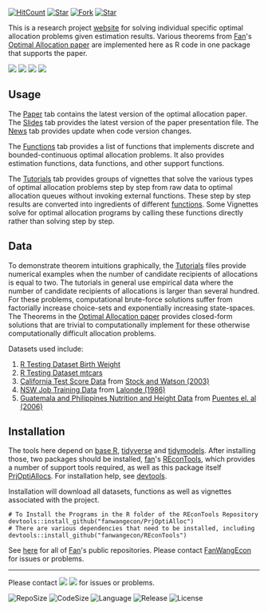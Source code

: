 [![HitCount](http://hits.dwyl.io/fanwangecon/PrjOptiAlloc.svg)](https://github.com/FanWangEcon/PrjOptiAlloc)  [![Star](https://img.shields.io/github/stars/fanwangecon/PrjOptiAlloc?style=social)](https://github.com/FanWangEcon/PrjOptiAlloc/stargazers) [![Fork](https://img.shields.io/github/forks/fanwangecon/PrjOptiAlloc?style=social)](https://github.com/FanWangEcon/PrjOptiAlloc/network/members) [![Star](https://img.shields.io/github/watchers/fanwangecon/PrjOptiAlloc?style=social)](https://github.com/FanWangEcon/PrjOptiAlloc/watchers)

This is a research project [website](https://fanwangecon.github.io/PrjOptiAlloc/) for solving individual specific optimal allocation problems given estimation results. Various theorems from [Fan](https://fanwangecon.github.io/)'s [Optimal Allocation paper](http://fanwangecon.github.io/assets/FanWang_OptimalTargetingQueue.pdf) are implemented here as R code in one package that supports the paper.

[![](https://img.shields.io/github/last-commit/fanwangecon/PrjOptiAlloc)](https://github.com/FanWangEcon/PrjOptiAlloc/commits/master) [![](https://img.shields.io/github/commit-activity/m/fanwangecon/PrjOptiAlloc)](https://github.com/FanWangEcon/PrjOptiAlloc/graphs/commit-activity) [![](https://img.shields.io/github/issues/fanwangecon/PrjOptiAlloc)](https://github.com/FanWangEcon/PrjOptiAlloc/issues) [![](https://img.shields.io/github/issues-pr/fanwangecon/PrjOptiAlloc)](https://github.com/FanWangEcon/PrjOptiAlloc/pulls)

## Usage

The [Paper](https://fanwangecon.github.io/assets/FanWang_OptimalTargetingQueue.pdf) tab contains the latest version of the optimal allocation paper. The [Slides](https://fanwangecon.github.io/assets/FanWang_OptimalTargetingQueue_Present.pdf) tab provides the latest version of the paper presentation file. The [News](https://fanwangecon.github.io/PrjOptiAlloc/news/index.html) tab provides update when code version changes.

The [Functions](https://fanwangecon.github.io/PrjOptiAlloc/reference/index.html) tab provides a list of functions that implements discrete and bounded-continuous optimal allocation problems. It also provides estimation functions, data functions, and other support functions.

The [Tutorials](https://fanwangecon.github.io/PrjOptiAlloc/articles/index.html) tab provides groups of vignettes that solve the various types of optimal allocation problems step by step from raw data to optimal allocation queues without invoking external functions. These step by step results are converted into ingredients of different [functions](https://fanwangecon.github.io/PrjOptiAlloc/reference/index.html). Some Vignettes solve for optimal allocation programs by calling these functions directly rather than solving step by step.

## Data

To demonstrate theorem intuitions graphically, the [Tutorials](https://fanwangecon.github.io/PrjOptiAlloc/articles/index.html) files provide numerical examples when the number of candidate recipients of allocations is equal to two. The tutorials in general use empirical data where the number of candidate recipients of allocations is larger than several hundred. For these problems, computational brute-force solutions suffer from factorially increase choice-sets and exponentially increasing state-spaces. The Theorems in the [Optimal Allocation paper](http://fanwangecon.github.io/assets/FanWang_OptimalTargetingQueue.pdf) provides closed-form solutions that are trivial to computationally implement for these otherwise computationally difficult allocation problems.

Datasets used include:

1. [R Testing Dataset Birth Weight](https://fanwangecon.github.io/PrjOptiAlloc/reference/df_opt_birthwt.html)
2. [R Testing Dataset mtcars](https://stat.ethz.ch/R-manual/R-devel/library/datasets/html/mtcars.html)
3. [California Test Score Data](https://fanwangecon.github.io/PrjOptiAlloc/reference/df_opt_caschool.html) from [Stock and Watson (2003)](https://www.amazon.com/dp/B00XIGZW9W/ref=dp-kindle-redirect?_encoding=UTF8&btkr=1)
4. [NSW Job Training Data](https://fanwangecon.github.io/PrjOptiAlloc/reference/df_opt_caschool.html) from [Lalonde (1986)](https://www.jstor.org/stable/1806062?)
5. [Guatemala and Philippines Nutrition and Height Data](https://fanwangecon.github.io/PrjOptiAlloc/reference/df_opt_dtgch_aorig.html) from [Puentes el. al (2006)](https://www-sciencedirect-com.ezproxy.lib.uh.edu/science/article/pii/S1570677X16300107)

## Installation

The tools here depend on [base R](https://stat.ethz.ch/R-manual/R-devel/library/base/html/base-package.html), [tidyverse](https://www.tidyverse.org/) and [tidymodels](https://www.tidymodels.org/). After installing those, two packages should be installed, [fan](http://fanwangecon.github.io/)'s [REconTools](http://fanwangecon.github.io/REconTools/), which provides a number of support tools required, as well as this package itself [PrjOptiAllocs](http://fanwangecon.github.io/PrjOptiAlloc/). For installation help, see [devtools](http://r-pkgs.had.co.nz/intro.html).

Installation will download all datasets, functions as well as vignettes associated with the project.

```
# To Install the Programs in the R folder of the REconTools Repository
devtools::install_github("fanwangecon/PrjOptiAlloc")
# There are various dependencies that need to be installed, including
devtools::install_github("fanwangecon/REconTools")
```


See [here](https://github.com/FanWangEcon) for all of [Fan](https://fanwangecon.github.io/)'s public repositories. Please contact [FanWangEcon](https://fanwangecon.github.io/) for issues or problems.

<!--
# General Idea

We approach an estimation/allocation problem here is in three steps.

## 1.1 Causal Estimation

We estimate some causal relationship between individual specific allocable input $V_i$ and some outcome of interest. For example, we can estimate the relationship between nutritional supplements and height growth, the effect of a training program on employment chances, the relationship between teacher-student-ratio and test scores, or the effect of offering savings accounts to households in village economies. Finding causal estimates in reduced form or structural context is the main objective of most empirical papers. Generally, most research ends with finding what inputs/factors/policies matter, and how much they matter.

## 1.2 Optimal Allocation given Estimates

What are the allocative implications of the causal estimates and observables? One way to think about this is that we might want to randomize in order to estimate causal effects, but given our estimates, how should we allocate among heterogeneous individuals the finite resources that we found to be beneficial. A development Aid agency, an NGO or a government branch has limited budgets to purchase nutrition, to offer training spots, to hire additional teachers, and to offer savings account access to village households. How do we allocate resources, given resource constraints, heterogeneities across individuals, heterogeneous effects of treatment, and planner preferences and biases?

Using the optimal allocation theorems developed in [Fan](https://fanwangecon.github.io/)'s [Optimal Allocation paper](http://fanwangecon.github.io/assets/FanWang_OptimalTargetingQueue.pdf), it turns out, we can analytical solve for the individual allocation problem analytically. Various pages on the site provides tutorials and examples for different theorems.

# 2. Optimal Allocation

## 2.1 Optimal Targeting Queue

The key analytical concept that make the solutions possible is the Optimal Targeting Queue. It turns out, in both discrete and continuous cases, we can analytical solve for the optimal ranking in which individuals should receive allocations. This ranking, crucially, is invariant to resources. In the discrete cases, the ranking is the allocation. For example, for the binary allocation problem, the theorems will tell us, given the planner's preference for efficiency and equality, exactly who should be the first to receive a training opportunity, the 2nd, the 3rd, etc.

## 2.2 Optimal Targeting Queue and Knots

One might think the targeting queue concept is not relevant for the continuous problems, because there, we need to figure out how much to provide to each individual, not just who should receive first or second. But it turns out that for the continuous problem, the solution is to first analytically find who should be the first individual to receive allocations. Then, there is an analytical function that maps total resource available to how much this first recipient should optimally receive as total resource availability increase. This function, it turns out, is a linear spline, and each successive knot of the spline is where the next individual in the optimal targeting queue begins to receive allocations.

So we first find the optimal targeting queue of who should begin to receive first, second, and third. Then we find the optimal targeting knots associated with the targeting queue, which tells us how much resources is needed before an individual begins to receive. These two analytical sequences lead to analytical solutions to each individual's optimal allocation solution.

## 2.3 Brute-Force vs Analytical Solutions

While the brute-force computational problem is infeasible to solve, the analytical solutions are instantaneous to implement even as the number of candidate recipient of allocations increase to large $N$.

How to optimally allocate across individuals is a computationally difficult question to answer because if we want to allocate to $N$ individuals given $W$ units of resource, the choice set grows factorially with each additional individual, and the state space of the problem grows exponentially with each additional individual. How much the planner can allocate to each individual will be a function of the attributes of all other candidate recipients of allocations.

Trying to solve this problem using brute-force comparison of all possible allocations is computational infeasible even with very small $N$. For example, if we have 700 individuals and 200 training spots, the number of possible combinations is $\frac{700!}{(700=200)!200!}$. This number can not be calculated by normal programs, it is significantly large than $10^{308}$, which is the maximum number allowed by double precision.

# 3. Accessible Welfare Analysis

## 3.1 Allocation and Misallocation

With analytical results on what is optimal, we can also compute an interesting welfare measure, which the paper calls REV (resource equivalent variation).

Suppose there are 10 bottles of protein, and 5 kids. If we randomly allocate, 5 kids will get the proteins. There are $\frac{10!}{5!5!}=252$ combinations of allocations. The random allocation is one of these 252 allocations. The optimal allocation is also one of these 252 allocations. The chance that the random allocation is optimal is 1 out of 252.

But how far away is the random allocation away from the optimal? How much resource is wasted by not allocating more optimally?

## 3.2 Resource Equivalent Variation

To address this, we can use expenditure minimization. We can evaluate the utility of the planner given planner preferences at the observed allocations. Then we can solve for how much less resources is needed to achieve the same level of planner utility if we were allocating optimally? This is an analytical object because it is a function of the analytical optimal targeting queue.

For the example here, we had 5 bottles, perhaps the planner have the same utility (given the equality of efficiency objective it has) if only 2 bottles were offered to the top 2 ranked individuals on the targeting queue. REV in this case would be $\frac{5-2}{5}=0.6$. 60 percent of the resource, we can say, is misallocated.

The exciting thing here is that welfare calculation traditionally has been mainly a tool/concept that macro-economists use. The dominant concept is CEV (consumption equivalent variation). REV is applying in some sense a similar idea, but now to wide swaths of reduced form empirical estimation results. As a simple post estimation command, empirical researchers can evaluate the welfare implications of the observables they see given they estimates they find.

## 3.3 From the Utilitarian to the Rawlsian

For the more equality focused planner, the top two ranked could be the two kids who were be expected to be the shortest without the nutrition. For the more efficiency minded planner, the top two ranked could be the two kids for whom additional nutrient have the greatest marginal effects. As we shift along the  preference spectrum from the Utilitarian to the Rawlsian, the rankings of each of the 10 individuals on the optimal targeting queue shift.

# 4 Optimal Allocation Discrete Problems

## 4.1 Binary Allocations

This works out the binary allocation problem using the *mtcars* dateaset.

1. [**line by line vignette**](https://fanwangecon.github.io/PrjOptiAlloc/articles/ffv_opt_sobin_rkone_allrw_car.html): data to estimation to optimal allocation to planner preference to gini

## 4.2 Discrete Allocation

This works out the discrete allocation problem using the *caschool* dataset. We study allocating additional (homogeneous) teachers to schools.

1. [**line by line vignette**](https://fanwangecon.github.io/PrjOptiAlloc/articles/ffv_opt_sodis_rkone_casch_allrw.html): data to estimation to optimal allocation with various planner preference
2. [**call functions vignette**](https://fanwangecon.github.io/PrjOptiAlloc/articles/ffv_opt_sodis_rkone_casch_allfn.html): shorter file that calls functions in */R* folder.

## 4.3 Allocation Examples

1. [**Wage and Job Training vignette**](https://fanwangecon.github.io/PrjOptiAlloc/articles/ffv_opt_sobin_rkone_allrw_training_wage.html)
2. [**Employment and Job Training vignette**](https://fanwangecon.github.io/PrjOptiAlloc/articles/ffv_opt_sobin_rkone_allfc_training_logit.html)
3. [**Birth Weight and Doctor's Visits vignette**](https://fanwangecon.github.io/PrjOptiAlloc/articles/ffv_opt_sobin_rkone_allrw_wgt.html)

# 5 Optimal Allocation Continuous Linear Problems

Linear Optimal Allocations for the *N_i* and *H_i* problem. Optimal constrained resource allocation given continuous linear estimation results. The continuous linear estimation results could be based on causal reduced form estimation, or production function estimation results.

## 5.1 Allocation Function

Taking estimation results as function parameters, we solve the optimal allocation problem using the function below.

1. [**function reference**](https://fanwangecon.github.io/PrjOptiAlloc/reference/ffp_opt_solin_relow.html): solves optimal allocations given linear estimates
2. [**function testing vignette**](https://fanwangecon.github.io/PrjOptiAlloc/articles/ffv_opt_solin_relow.html): illustrate function math steps

## 5.2 Allocation Start to End

Here, to illustrate all steps, we start from loading in data, estimate, allocate and analyze. This is the full vignette that shows all steps to. The steps here become three parts. First, get estimates from estimation function from some existing research project. Second, use our [optimal allocation function](https://fanwangecon.github.io/PrjOptiAlloc/articles/ffv_opt_solin_relow.html)/algoritm given estimation results. Third, analyze allocation results's implications for equality of allocations.

These functions show in practice how the various tools can be used in sequence to solve and anlyze the optimal allocation problem.

1. [**line by line**](https://fanwangecon.github.io/PrjOptiAlloc/articles/ffv_opt_solin_relow_allrw.html): data to estimation to optimal allocation to planner preference to gini
2. [**call functions**](https://fanwangecon.github.io/PrjOptiAlloc/articles/ffv_opt_solin_relow_allfn.html): from data to gini call functions calling various functions in sequence.

## 5.3 Saved Allocation Examples

To make the allocation results transparent, we store example allocation results from the [Height and Protein](https://fanwangecon.github.io/PrjOptiAlloc/reference/ffy_opt_dtgch_cbem4.html) data, which has slightly more than 1000 observations.

1. [**data reference**](https://fanwangecon.github.io/PrjOptiAlloc/reference/df_opt_dtgch_cbem4_rrlop.html): reference file describing example allocation data.
2. [**rda data file**](https://github.com/FanWangEcon/PrjOptiAlloc/blob/master/data/df_opt_dtgch_cbem4_rrlop.rda): download the rda datafile and open in R to review example allocation results

# 6 Optimal Allocation Decreasing Returns Log Linear Problem

Decreasing returns, log linear problem solutions.

1. [**bisection testing vignette**](https://fanwangecon.github.io/PrjOptiAlloc/reference/ffv_opt_solog_bisec_allrw.html): solves optimal allocations given linear estimates
2. [**nutrition allocation vignette**](https://fanwangecon.github.io/PrjOptiAlloc/articles/ffv_opt_solog_asame_allrw.html): illustrate function math steps

# 7 Support Files

## 7.1 Generate Regression Results Examples

First, we generate some regression results. These provide the optimal allocation problems with parameter inputs.

1. **Height and Protein**: linear and log linear production function
    - Data generation function: [reference](https://fanwangecon.github.io/PrjOptiAlloc/reference/ffy_opt_dtgch_cbem4.html) \| [save data vignette](https://fanwangecon.github.io/PrjOptiAlloc/articles/ffv_opt_dtgch_cbem4.html)
    - Saved data file: [reference](https://fanwangecon.github.io/PrjOptiAlloc/reference/df_opt_dtgch_cbem4.html) \| [data file](https://github.com/FanWangEcon/PrjOptiAlloc/blob/master/data/df_opt_dtgch_cbem4.rda)

## 7.2 Allocation Distributional Analysis

1. **Planner Preference and Gini**: variety of planner elasticity and resulting allocation gini
    - Data generation function: [reference](https://fanwangecon.github.io/PrjOptiAlloc/reference/ffp_opt_anlyz_rhgin.html) \| [save data vignette](https://fanwangecon.github.io/PrjOptiAlloc/articles/ffv_opt_anlyz_rhgin.html)
    - Saved example (height linear) allocations: [reference](https://fanwangecon.github.io/PrjOptiAlloc/reference/df_opt_dtgch_cbem4_rrlop_allrh.html) \| [data file](https://github.com/FanWangEcon/PrjOptiAlloc/blob/master/data/df_opt_dtgch_cbem4_rrlop_allrh.rda)
    - Saved example (height linear) gini: [reference](https://fanwangecon.github.io/PrjOptiAlloc/reference/df_opt_dtgch_cbem4_rrlop_argin.html) \| [data file](https://github.com/FanWangEcon/PrjOptiAlloc/blob/master/data/df_opt_dtgch_cbem4_rrlop_argin.rda) -->


----
Please contact [![](https://img.shields.io/github/followers/fanwangecon?label=FanWangEcon&style=social)](https://github.com/FanWangEcon) [![](https://img.shields.io/twitter/follow/fanwangecon?label=%20&style=social)](https://twitter.com/fanwangecon) for issues or problems.

![RepoSize](https://img.shields.io/github/repo-size/fanwangecon/PrjOptiAlloc)
![CodeSize](https://img.shields.io/github/languages/code-size/fanwangecon/PrjOptiAlloc)
![Language](https://img.shields.io/github/languages/top/fanwangecon/PrjOptiAlloc)
![Release](https://img.shields.io/github/downloads/fanwangecon/PrjOptiAlloc/total)
![License](https://img.shields.io/github/license/fanwangecon/PrjOptiAlloc)
